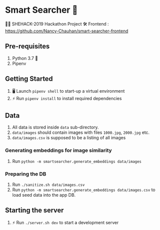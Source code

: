 # Smart Searcher 🔎

👧🏻 SHEHACK-2019 Hackathon Project 🛠️
Frontend : https://github.com/Nancy-Chauhan/smart-searcher-frontend 

## Pre-requisites

1. Python 3.7 🐍
2. Pipenv

## Getting Started

1. 🖥️ Launch `pipenv shell` to start-up a virtual environment
2. ⚡ Run `pipenv install` to install required dependencies

## Data

1. All data is stored inside `data` sub-directory.
2. `data/images` should contain images with files `1000.jpg`, `2000.jpg` etc.
3. `data/images.csv` is supposed to be a listing of all images

### Generating embeddings for image similarity

1. Run `python -m smartsearcher.generate_embeddings data/images`

### Preparing the DB

1. Run `./sanitize.sh data/images.csv`
1. Run `python -m smartsearcher.generate_embeddings data/images.csv` to load seed data into the app DB.

## Starting the server

1. ⚡ Run `./server.sh dev` to start a development server
